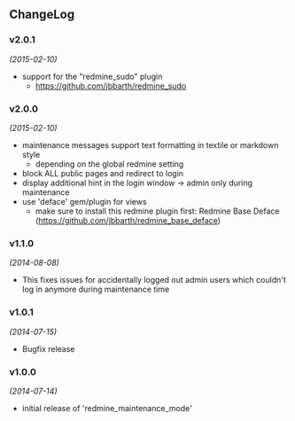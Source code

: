 ChangeLog
---------

### v2.0.1
*(2015-02-10)*

* support for the "redmine_sudo" plugin
  * https://github.com/jbbarth/redmine_sudo


### v2.0.0
*(2015-02-10)*

* maintenance messages support text formatting in textile or markdown style
  * depending on the global redmine setting
* block ALL public pages and redirect to login
* display additional hint in the login window -> admin only during maintenance
* use 'deface' gem/plugin for views
  * make sure to install this redmine plugin first: Redmine Base Deface (https://github.com/jbbarth/redmine_base_deface)


### v1.1.0
*(2014-08-08)*

* This fixes issues for accidentally logged out admin users which couldn't log in anymore during maintenance time


### v1.0.1
*(2014-07-15)*

* Bugfix release


### v1.0.0
*(2014-07-14)*

* initial release of 'redmine_maintenance_mode'
